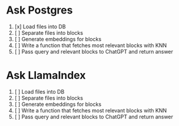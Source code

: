 # Ask Postgres

1. [x] Load files into DB
2. [ ] Separate files into blocks
3. [ ] Generate embeddings for blocks
4. [ ] Write a function that fetches most relevant blocks with KNN
5. [ ] Pass query and relevant blocks to ChatGPT and return answer

# Ask LlamaIndex

1. [ ] Load files into DB
2. [ ] Separate files into blocks
3. [ ] Generate embeddings for blocks
4. [ ] Write a function that fetches most relevant blocks with KNN
5. [ ] Pass query and relevant blocks to ChatGPT and return answer

